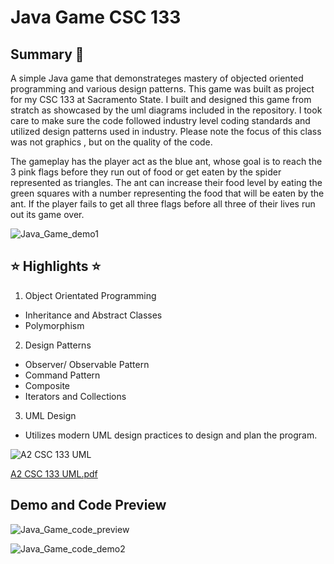 # Java Game CSC 133

## Summary 🐜
  A simple Java game that demonstrateges mastery of objected oriented programming and various design patterns. This game was built as project for my CSC 133 at Sacramento State. I built and designed this game from stratch as showcased by the uml diagrams included in the repository. I took care to make sure the code followed industry level coding standards and utilized design patterns used in industry. Please note the focus of this class was not graphics , but on the quality of the code.

  The gameplay has the player act as the blue ant, whose goal is to reach the 3 pink flags before they run out of food or get eaten by the spider represented as triangles. The ant can increase their food level by eating the green squares with a number representing the food that will be eaten by the ant. If the player fails to get all three flags before all three of their lives run out its game over.

![Java_Game_demo1](https://user-images.githubusercontent.com/61564689/150660385-ebd66834-185a-491d-8a9e-82969a62aceb.gif)

## :star: Highlights :star:
1. Object Orientated Programming
- Inheritance and Abstract Classes
- Polymorphism
2. Design Patterns
- Observer/ Observable Pattern
- Command Pattern
- Composite
- Iterators and Collections
3. UML Design 
- Utilizes modern UML design practices to design and plan the program.

![A2 CSC 133 UML](https://user-images.githubusercontent.com/61564689/150660425-05123b24-080b-4191-a99c-a4fa707e8407.png)

[A2 CSC 133 UML.pdf](https://github.com/2320sharon/Java-Game-CSC133/files/7919549/A2.CSC.133.UML.pdf)

## Demo and Code Preview

![Java_Game_code_preview](https://user-images.githubusercontent.com/61564689/150660818-1711b0b2-6d77-4936-814f-e18fbdd3ea15.gif)

![Java_Game_code_demo2](https://user-images.githubusercontent.com/61564689/150660810-314721ba-987d-4a9f-85fa-379cb5878007.gif)
